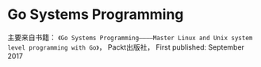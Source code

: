 # Go Systems Programming

主要来自书籍：
`《Go Systems Programming————Master Linux and Unix system level programming with Go》`，
Packt出版社，
First published: September 2017
